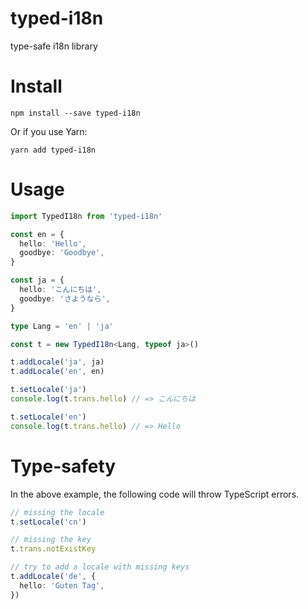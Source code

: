 # typed-i18n

type-safe i18n library

# Install

```
npm install --save typed-i18n
```

Or if you use Yarn:

```
yarn add typed-i18n
```

# Usage

```typescript
import TypedI18n from 'typed-i18n'

const en = {
  hello: 'Hello',
  goodbye: 'Goodbye',
}

const ja = {
  hello: 'こんにちは',
  goodbye: 'さようなら',
}

type Lang = 'en' | 'ja'

const t = new TypedI18n<Lang, typeof ja>()

t.addLocale('ja', ja)
t.addLocale('en', en)

t.setLocale('ja')
console.log(t.trans.hello) // => こんにちは

t.setLocale('en')
console.log(t.trans.hello) // => Hello
```

# Type-safety

In the above example, the following code will throw TypeScript errors.

```typescript
// missing the locale
t.setLocale('cn')

// missing the key
t.trans.notExistKey

// try to add a locale with missing keys
t.addLocale('de', {
  hello: 'Guten Tag',
})
```
